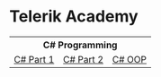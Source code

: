 <html>
  <h1>Telerik Academy</h1>
  <table>
    <tr><th colspan = "3">C# Programming</th></tr>
    <tr>
      <td><a href="https://github.com/Warez888/Telerik-Academy-Homework/tree/master/C%23%20Part%201">C# Part 1</a></td>
      <td><a href="https://github.com/Warez888/Telerik-Academy-Homework/tree/master/C%23%20Part%202">C# Part 2</a></td>
      <td><a href="#">C# OOP</a></td>
    </tr>
  </table>
</html>

